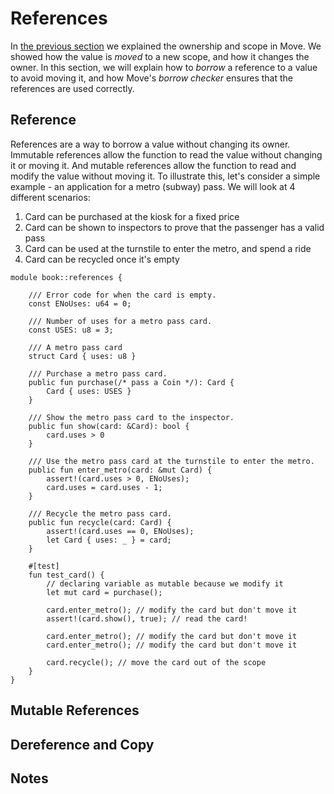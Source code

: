 # References

<!--

Chapter: Basic Syntax
Goal: Show what the borrow checker is and how it works.
Notes:
    - give the metro pass example
    - show why passing by reference is useful
    - mention that reference comparison is faster
    - references can be both mutable and immutable
    - immutable access to shared objects is faster
    - implicit copy
    - moving the value
    - unpacking a reference (mutable and immutable)

 -->

In [the previous section](./ownership-and-scope.md) we explained the ownership and scope in Move. We showed how the value is *moved* to a new scope, and how it changes the owner. In this section, we will explain how to *borrow* a reference to a value to avoid moving it, and how Move's *borrow checker* ensures that the references are used correctly.

## Reference

References are a way to borrow a value without changing its owner. Immutable references allow the function to read the value without changing it or moving it. And mutable references allow the function to read and modify the value without moving it. To illustrate this, let's consider a simple example - an application for a metro (subway) pass. We will look at 4 different scenarios:

1. Card can be purchased at the kiosk for a fixed price
2. Card can be shown to inspectors to prove that the passenger has a valid pass
3. Card can be used at the turnstile to enter the metro, and spend a ride
4. Card can be recycled once it's empty

```move
module book::references {

    /// Error code for when the card is empty.
    const ENoUses: u64 = 0;

    /// Number of uses for a metro pass card.
    const USES: u8 = 3;

    /// A metro pass card
    struct Card { uses: u8 }

    /// Purchase a metro pass card.
    public fun purchase(/* pass a Coin */): Card {
        Card { uses: USES }
    }

    /// Show the metro pass card to the inspector.
    public fun show(card: &Card): bool {
        card.uses > 0
    }

    /// Use the metro pass card at the turnstile to enter the metro.
    public fun enter_metro(card: &mut Card) {
        assert!(card.uses > 0, ENoUses);
        card.uses = card.uses - 1;
    }

    /// Recycle the metro pass card.
    public fun recycle(card: Card) {
        assert!(card.uses == 0, ENoUses);
        let Card { uses: _ } = card;
    }

    #[test]
    fun test_card() {
        // declaring variable as mutable because we modify it
        let mut card = purchase();

        card.enter_metro(); // modify the card but don't move it
        assert!(card.show(), true); // read the card!

        card.enter_metro(); // modify the card but don't move it
        card.enter_metro(); // modify the card but don't move it

        card.recycle(); // move the card out of the scope
    }
}
```

## Mutable References

<!-- TODO: talk about the number of references at a time -->

## Dereference and Copy

<!-- TODO: defer and copy, *& -->

## Notes

<!--
    Move 2024 is great but it's better to show the example with explicit &t and &mut t
    ...and then say that the example could be rewritten with the new syntax


-->
